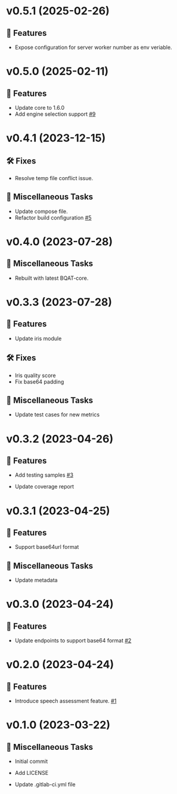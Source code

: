 <a name="v0.5.1"></a>
# v0.5.1 (2025-02-26)

## 🚀 Features

- Expose configuration for server worker number as env veriable.


<a name="v0.5.0"></a>
# v0.5.0 (2025-02-11)

## 🚀 Features

- Update core to 1.6.0
- Add engine selection support [#9](https://gitlab.com/biometix/products/biometric-quality-assessment-tool/bqat-stateless/-/issues/9)


<a name="v0.4.1"></a>
# v0.4.1 (2023-12-15)

## 🛠️️ Fixes

- Resolve temp file conflict issue.

## 📎 Miscellaneous Tasks

- Update compose file.
- Refactor build configuration [#5](https://gitlab.com/biometix/products/biometric-quality-assessment-tool/bqat-stateless/-/issues/5)


<a name="v0.4.0"></a>
# v0.4.0 (2023-07-28)

## 📎 Miscellaneous Tasks


- Rebuilt with latest BQAT-core.


<a name="v0.3.3"></a>
# v0.3.3 (2023-07-28)

## 🚀 Features

- Update iris module


## 🛠️️ Fixes

- Iris quality score
- Fix base64 padding

## 📎 Miscellaneous Tasks

- Update test cases for new metrics

<a name="v0.3.2"></a>
# v0.3.2 (2023-04-26)

## 🚀 Features

- Add testing samples [#3](https://gitlab.com/biometix/products/biometric-quality-assessment-tool/bqat-stateless/-/issues/3)

- Update coverage report

<a name="v0.3.1"></a>
# v0.3.1 (2023-04-25)

## 🚀 Features

- Support base64url format

## 📎 Miscellaneous Tasks

- Update metadata

<a name="v0.3.0"></a>
# v0.3.0 (2023-04-24)

## 🚀 Features

- Update endpoints to support base64 format [#2](https://gitlab.com/biometix/products/biometric-quality-assessment-tool/bqat-stateless/-/issues/2)


<a name="v0.2.0"></a>
# v0.2.0 (2023-04-24)

## 🚀 Features

- Introduce speech assessment feature. [#1](https://gitlab.com/biometix/products/biometric-quality-assessment-tool/bqat-stateless/-/issues/1)


<a name="v0.1.0"></a>
# v0.1.0 (2023-03-22)

## 📎 Miscellaneous Tasks

- Initial commit

- Add LICENSE

- Update .gitlab-ci.yml file

<!-- generated by Biometix -->
